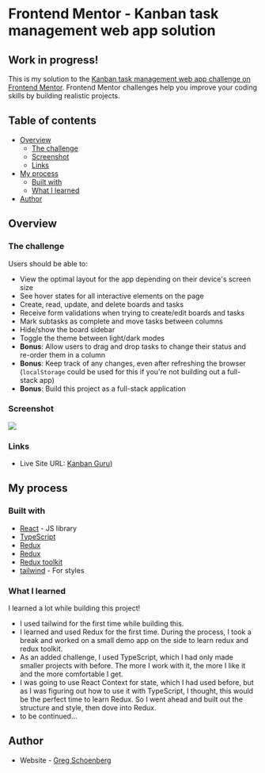 # Frontend Mentor - Kanban task management web app solution

## Work in progress!

This is my solution to the [Kanban task management web app challenge on Frontend Mentor](https://www.frontendmentor.io/challenges/kanban-task-management-web-app-wgQLt-HlbB). Frontend Mentor challenges help you improve your coding skills by building realistic projects. 

## Table of contents

- [Overview](#overview)
  - [The challenge](#the-challenge)
  - [Screenshot](#screenshot)
  - [Links](#links)
- [My process](#my-process)
  - [Built with](#built-with)
  - [What I learned](#what-i-learned)
- [Author](#author)

## Overview

### The challenge

Users should be able to:

- View the optimal layout for the app depending on their device's screen size
- See hover states for all interactive elements on the page
- Create, read, update, and delete boards and tasks
- Receive form validations when trying to create/edit boards and tasks
- Mark subtasks as complete and move tasks between columns
- Hide/show the board sidebar
- Toggle the theme between light/dark modes
- **Bonus**: Allow users to drag and drop tasks to change their status and re-order them in a column
- **Bonus**: Keep track of any changes, even after refreshing the browser (`localStorage` could be used for this if you're not building out a full-stack app)
- **Bonus**: Build this project as a full-stack application

### Screenshot

![](./screenshot.jpg)

### Links

- Live Site URL: [Kanban Guru](https://kanban-guru.netlify.app/))

## My process

### Built with

- [React](https://reactjs.org/) - JS library
- [TypeScript](https://www.typescriptlang.org/)
- [Redux](https://redux-toolkit.js.org/)
- [Redux](https://redux.js.org/)
- [Redux toolkit](https://redux-toolkit.js.org/)
- [tailwind](https://tailwindcss.com/) - For styles


### What I learned

I learned a lot while building this project!

- I used tailwind for the first time while building this.
- I learned and used Redux for the first time. During the process, I took a break and worked on a small demo app on the side to learn redux and redux toolkit.
- As an added challenge, I used TypeScript, which I had only made smaller projects with before. The more I work with it, the more I like it and the more comfortable I get.
- I was going to use React Context for state, which I had used before, but as I was figuring out how to use it with TypeScript, I thought, this would be the perfect time to learn Redux. So I went ahead and built out the structure and style, then dove into Redux.
- to be continued...


## Author

- Website - [Greg Schoenberg](https://gregschoenberg.com)

